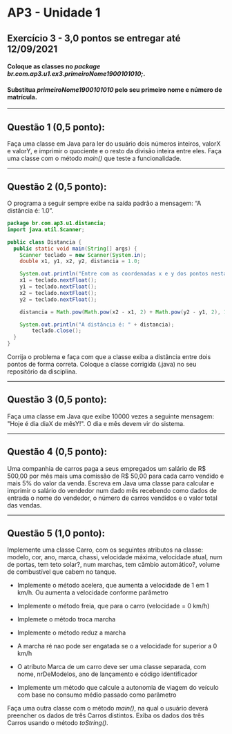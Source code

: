 # AP3 - Unidade 1
## Exercício 3 - 3,0 pontos se entregar até 12/09/2021
#### Coloque as classes no *package br.com.ap3.u1.ex3.primeiroNome1900101010;*.
#### Substitua *primeiroNome1900101010* pelo seu primeiro nome e número de matrícula.

---

## Questão 1 (0,5 ponto):
Faça uma classe em Java para ler do usuário dois números inteiros, valorX e valorY, e imprimir o quociente e o resto da divisão inteira entre eles. Faça uma classe com o método *main()* que teste a funcionalidade.

---

## Questão 2 (0,5 ponto):
O programa a seguir sempre exibe na saída padrão a mensagem: “A distância é: 1.0”.
```java
package br.com.ap3.u1.distancia;
import java.util.Scanner;

public class Distancia {
  public static void main(String[] args) {
    Scanner teclado = new Scanner(System.in);
    double x1, y1, x2, y2, distancia = 1.0;

    System.out.println("Entre com as coordenadas x e y dos pontos nesta ordem:");
    x1 = teclado.nextFloat();
    y1 = teclado.nextFloat();
    x2 = teclado.nextFloat();
    y2 = teclado.nextFloat();

    distancia = Math.pow(Math.pow(x2 - x1, 2) + Math.pow(y2 - y1, 2), 1 / 2);

    System.out.println("A distância é: " + distancia);
		teclado.close();
  }
}
```
Corrija o problema e faça com que a classe exiba a distância entre dois pontos de forma correta. Coloque a classe corrigida (.java) no seu repositório da disciplina.

---

## Questão 3 (0,5 ponto):
Faça uma classe em Java que exibe 10000 vezes a seguinte mensagem: "Hoje é dia diaX de mêsY!". O dia e mês devem vir do sistema.

---

## Questão 4 (0,5 ponto):
Uma companhia de carros paga a seus empregados um salário de R$ 500,00 por mês mais uma comissão de R$ 50,00 para cada carro vendido e mais 5% do valor da venda. Escreva em Java uma classe para calcular e imprimir o salário do vendedor num dado mês recebendo como dados de entrada o nome do vendedor, o número de carros vendidos e o valor total das vendas.

---

## Questão 5 (1,0 ponto):
Implemente uma classe Carro, com os seguintes atributos na classe: modelo, cor, ano, marca, chassi, velocidade máxima, velocidade atual, num de portas, tem teto solar?, num marchas, tem câmbio automático?, volume de combustível que cabem no tanque.

- Implemente o método acelera, que aumenta a velocidade de 1 em 1 km/h. Ou aumenta a velocidade conforme parâmetro

- Implemente o método freia, que para o carro (velocidade = 0 km/h)

- Implemete o método troca marcha

- Implemente o método reduz a marcha

- A marcha ré nao pode ser engatada se o a velocidade for superior a 0 km/h

- O atributo Marca de um carro deve ser uma classe separada, com nome, nrDeModelos, ano de lançamento e código identificador

- Implemente um método que calcule a autonomia de viagem do veículo com base no consumo médio passado como parâmetro

Faça uma outra classe com o método *main()*, na qual o usuário deverá preencher os dados de três Carros distintos. Exiba os dados dos três Carros usando o método *toString()*.
